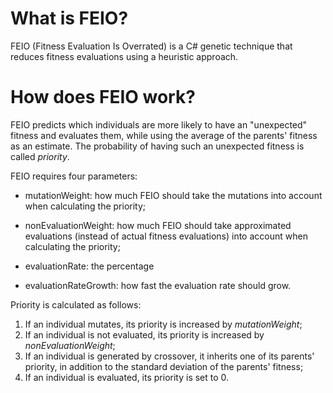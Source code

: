 # What is FEIO?
FEIO (Fitness Evaluation Is Overrated) is a C# genetic technique that reduces fitness evaluations using a heuristic approach.

# How does FEIO work?
FEIO predicts which individuals are more likely to have an "unexpected" fitness and evaluates them, while using the average of the parents' fitness as an estimate. The probability of having such an unexpected fitness is called _priority_.

FEIO requires four parameters:

* mutationWeight: how much FEIO should take the mutations into account when calculating the priority;

* nonEvaluationWeight: how much FEIO should take approximated evaluations (instead of actual fitness evaluations) into account when calculating the priority;

* evaluationRate: the percentage 

* evaluationRateGrowth: how fast the evaluation rate should grow.

Priority is calculated as follows:

1. If an individual mutates, its priority is increased by _mutationWeight_;
2. If an individual is not evaluated, its priority is increased by _nonEvaluationWeight_;
3. If an individual is generated by crossover, it inherits one of its parents' priority, in addition to the standard deviation of the parents' fitness;
4. If an individual is evaluated, its priority is set to 0.
